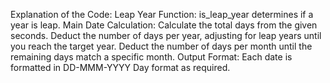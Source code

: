 Explanation of the Code:
Leap Year Function: is_leap_year determines if a year is leap.
Main Date Calculation:
Calculate the total days from the given seconds.
Deduct the number of days per year, adjusting for leap years until you reach the target year.
Deduct the number of days per month until the remaining days match a specific month.
Output Format: Each date is formatted in DD-MMM-YYYY Day format as required.
